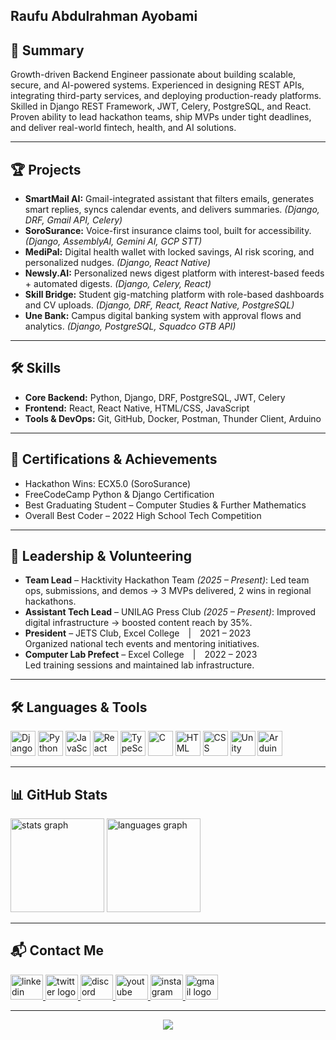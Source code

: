 <!-- Optional: Add a custom banner or animated GIF here -->
<!-- ![Welcome Banner](https://your-custom-banner-link.com/banner.gif) -->

<h2 align="left">Raufu Abdulrahman Ayobami</h2>
<!-- Write headlines about myself here!!!1 -->

## 🚀 Summary

Growth-driven Backend Engineer passionate about building scalable, secure, and AI-powered systems. Experienced in designing REST APIs, integrating third-party services, and deploying production-ready platforms. Skilled in Django REST Framework, JWT, Celery, PostgreSQL, and React. Proven ability to lead hackathon teams, ship MVPs under tight deadlines, and deliver real-world fintech, health, and AI solutions.

---

## 🏆 Projects

- **SmartMail AI:** Gmail-integrated assistant that filters emails, generates smart replies, syncs calendar events, and delivers summaries. _(Django, DRF, Gmail API, Celery)_
- **SoroSurance:** Voice-first insurance claims tool, built for accessibility. _(Django, AssemblyAI, Gemini AI, GCP STT)_
- **MediPal:** Digital health wallet with locked savings, AI risk scoring, and personalized nudges. _(Django, React Native)_
- **Newsly.AI:** Personalized news digest platform with interest-based feeds + automated digests. _(Django, Celery, React)_
- **Skill Bridge:** Student gig-matching platform with role-based dashboards and CV uploads. _(Django, DRF, React, React Native, PostgreSQL)_
- **Une Bank:** Campus digital banking system with approval flows and analytics. _(Django, PostgreSQL, Squadco GTB API)_

---

## 🛠️ Skills

- **Core Backend:** Python, Django, DRF, PostgreSQL, JWT, Celery
- **Frontend:** React, React Native, HTML/CSS, JavaScript
- **Tools & DevOps:** Git, GitHub, Docker, Postman, Thunder Client, Arduino

---

## 📜 Certifications & Achievements

- Hackathon Wins: ECX5.0 (SoroSurance)
- FreeCodeCamp Python & Django Certification
- Best Graduating Student – Computer Studies & Further Mathematics
- Overall Best Coder – 2022 High School Tech Competition

---

## 👑 Leadership & Volunteering

- **Team Lead** – Hacktivity Hackathon Team _(2025 – Present)_: Led team ops, submissions, and demos → 3 MVPs delivered, 2 wins in regional hackathons.
- **Assistant Tech Lead** – UNILAG Press Club _(2025 – Present)_: Improved digital infrastructure → boosted content reach by 35%.
- **President** – JETS Club, Excel College | 2021 – 2023  
  Organized national tech events and mentoring initiatives.
- **Computer Lab Prefect** – Excel College | 2022 – 2023  
  Led training sessions and maintained lab infrastructure.

---

## 🛠️ Languages & Tools

<div align="left">
  <img src="https://cdn.jsdelivr.net/gh/devicons/devicon/icons/django/django-plain.svg" width="40" height="40" alt="Django"/>
  <img src="https://cdn.jsdelivr.net/gh/devicons/devicon/icons/python/python-original.svg" width="40" height="40" alt="Python"/>
  <img src="https://cdn.jsdelivr.net/gh/devicons/devicon/icons/javascript/javascript-original.svg" width="40" height="40" alt="JavaScript"/>
  <img src="https://cdn.jsdelivr.net/gh/devicons/devicon/icons/react/react-original.svg" width="40" height="40" alt="React"/>
  <img src="https://cdn.jsdelivr.net/gh/devicons/devicon/icons/typescript/typescript-original.svg" width="40" height="40" alt="TypeScript"/>
  <img src="https://cdn.jsdelivr.net/gh/devicons/devicon/icons/c/c-original.svg" width="40" height="40" alt="C"/>
  <img src="https://cdn.jsdelivr.net/gh/devicons/devicon/icons/html5/html5-original.svg" width="40" height="40" alt="HTML"/>
  <img src="https://cdn.jsdelivr.net/gh/devicons/devicon/icons/css3/css3-original.svg" width="40" height="40" alt="CSS"/>
  <img src="https://cdn.jsdelivr.net/gh/devicons/devicon/icons/unity/unity-original.svg" width="40" height="40" alt="Unity"/>
  <img src="https://cdn.jsdelivr.net/gh/devicons/devicon/icons/arduino/arduino-original.svg" width="40" height="40" alt="Arduino"/>
</div>

---

## 📊 GitHub Stats

<div align="left">
  <img src="https://github-readme-stats.vercel.app/api?username=Koded0214h&hide_title=false&hide_rank=false&show_icons=true&include_all_commits=true&count_private=true&disable_animations=false&theme=dracula&locale=en&hide_border=false&order=1" height="150" alt="stats graph"  />
  <img src="https://github-readme-stats.vercel.app/api/top-langs?username=Koded0214h&locale=en&hide_title=false&layout=compact&card_width=320&langs_count=5&theme=dracula&hide_border=false&order=2" height="150" alt="languages graph"  />
</div>

---

## 📬 Contact Me

<div align="left">
  <a href="https://www.linkedin.com/in/abdulrahman-raufu-07aa41335/" target="_blank">
    <img src="https://raw.githubusercontent.com/maurodesouza/profile-readme-generator/master/src/assets/icons/social/linkedin/default.svg" width="52" height="40" alt="linkedin logo"  />
  </a>
  <a href="https://x.com/coder0214h?s=21" target='_blank'>
    <img src="https://raw.githubusercontent.com/maurodesouza/profile-readme-generator/master/src/assets/icons/social/twitter/default.svg" width="52" height="40" alt="twitter logo"  />
  </a>
  <a href="https://discord.com/users/YOUR-DISCORD-TAG" target="_blank">
    <img src="https://raw.githubusercontent.com/maurodesouza/profile-readme-generator/master/src/assets/icons/social/discord/default.svg" width="52" height="40" alt="discord logo"  />
  </a>
  <a href="https://www.youtube.com/@koded_the_coder" target="_blank">
    <img src="https://raw.githubusercontent.com/maurodesouza/profile-readme-generator/master/src/assets/icons/social/youtube/default.svg" width="52" height="40" alt="youtube logo"  />
  </a>
  <a href="https://www.instagram.com/koded_the_coder/" target="_blank">
    <img src="https://raw.githubusercontent.com/maurodesouza/profile-readme-generator/master/src/assets/icons/social/instagram/default.svg" width="52" height="40" alt="instagram logo"  />
  </a>
  <a href="mailto:coder0214h@gmail.com" target="_blank">
    <img src="https://raw.githubusercontent.com/maurodesouza/profile-readme-generator/master/src/assets/icons/social/gmail/default.svg" width="52" height="40" alt="gmail logo"  />
  </a>
</div>

---

<div align="center">
  <img src="https://profile-counter.glitch.me/Koded0214h/count.svg?" />
</div>

<!-- Add custom badges, animated text, or additional flair here if desired! -->

